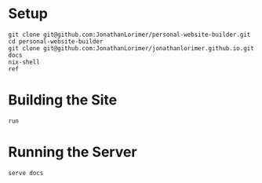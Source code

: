 # Setup
```
git clone git@github.com:JonathanLorimer/personal-website-builder.git
cd personal-website-builder
git clone git@github.com:JonathanLorimer/jonathanlorimer.github.io.git docs
nix-shell
ref
```

# Building the Site
```
run
```

# Running the Server
```
serve docs
```
